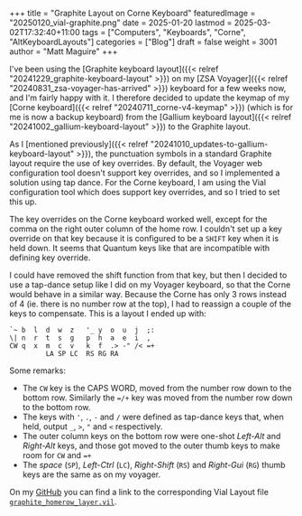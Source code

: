 +++
title = "Graphite Layout on Corne Keyboard"
featuredImage = "20250120_vial-graphite.png"
date = 2025-01-20
lastmod = 2025-03-02T17:32:40+11:00
tags = ["Computers", "Keyboards", "Corne", "AltKeyboardLayouts"]
categories = ["Blog"]
draft = false
weight = 3001
author = "Matt Maguire"
+++

I've been using the [Graphite keyboard layout]({{< relref "20241229_graphite-keyboard-layout" >}}) on my [ZSA Voyager]({{< relref "20240831_zsa-voyager-has-arrived" >}}) keyboard for a few weeks now, and I'm fairly happy with it. I therefore decided to update the keymap of my [Corne keyboard]({{< relref "20240711_corne-v4-keymap" >}}) (which is for me is now a backup keyboard) from the [Gallium keyboard layout]({{< relref "20241002_gallium-keyboard-layout" >}}) to the Graphite layout.

As I [mentioned previously]({{< relref "20241010_updates-to-gallium-keyboard-layout" >}}), the punctuation symbols in a standard Graphite layout require the use of key overrides. By default, the Voyager web configuration tool doesn't support key overrides, and so I implemented a solution using tap dance. For the Corne keyboard, I am using the Vial configuration tool which does support key overrides, and so I tried to set this up.

The key overrides on the Corne keyboard worked well, except for the comma on the right outer column of the home row. I couldn't set up a key override on that key because it is configured to be a `SHIFT` key when it is held down. It seems that Quantum keys like that are incompatible with defining key override.

I could have removed the shift function from that key, but then I decided to use a tap-dance setup like I did on my Voyager keyboard, so that the Corne would behave in a similar way. Because the Corne has only 3 rows instead of 4 (ie. there is no number row at the top), I had to reassign a couple of the keys to compensate. This is a layout I ended up with:

```text
`~ b  l  d  w  z   '_ y  o  u  j  ;:
\| n  r  t  s  g   p  h  a  e  i  ,
CW q  x  m  c  v   k  f  .> -" /< =+
         LA SP LC  RS RG RA
```

Some remarks:

-   The `CW` key is the CAPS WORD, moved from the number row down to the bottom row. Similarly the `=/+` key was moved from the number row down to the bottom row.
-   The keys with `'`, `.`, `-` and `/` were defined as tap-dance keys that, when held, output `_`, `>`, `"` and `<` respectively.
-   The outer column keys on the bottom row were one-shot _Left-Alt_ and _Right-Alt_ keys, and those got moved to the outer thumb keys to make room for `CW` and `=+`
-   The _space_ (`SP`), _Left-Ctrl_ (`LC`), _Right-Shift_ (`RS`) and _Right-Gui_ (`RG`) thumb keys are the same as on my voyager.

On my [GitHub](https://github.com/matt-maguire/kbd_firmware/tree/custom/keyboards/crkbd/vial-kb) you can find a link to the corresponding Vial Layout file [`graphite_homerow_layer.vil`](https://github.com/matt-maguire/kbd_firmware/blob/custom/keyboards/crkbd/vial-kb/graphite_homerow_layer.vil).
